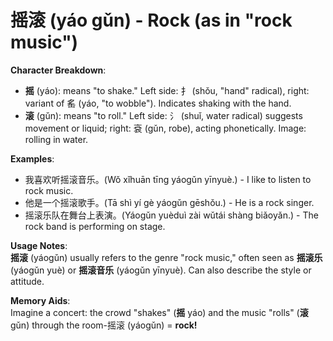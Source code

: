 # **摇滚 (yáo gǔn) - Rock (as in "rock music")**

**Character Breakdown**:  
- **摇** (yáo): means "to shake." Left side: 扌 (shǒu, "hand" radical), right: variant of 䍃 (yáo, "to wobble"). Indicates shaking with the hand.  
- **滚** (gǔn): means "to roll." Left side: 氵 (shuǐ, water radical) suggests movement or liquid; right: 袞 (gǔn, robe), acting phonetically. Image: rolling in water.

**Examples**:  
- 我喜欢听摇滚音乐。(Wǒ xǐhuān tīng yáogǔn yīnyuè.) - I like to listen to rock music.  
- 他是一个摇滚歌手。(Tā shì yí gè yáogǔn gēshǒu.) - He is a rock singer.  
- 摇滚乐队在舞台上表演。(Yáogǔn yuèduì zài wǔtái shàng biǎoyǎn.) - The rock band is performing on stage.

**Usage Notes**:  
**摇滚** (yáogǔn) usually refers to the genre "rock music," often seen as **摇滚乐** (yáogǔn yuè) or **摇滚音乐** (yáogǔn yīnyuè). Can also describe the style or attitude.

**Memory Aids**:  
Imagine a concert: the crowd "shakes" (**摇** yáo) and the music "rolls" (**滚** gǔn) through the room-摇滚 (yáogǔn) = **rock!**